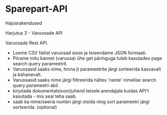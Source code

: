 # Sparepart-API
Hajusrakendused

Harjutus 3 - Varuosade API 

Varuosade Rest API.

- Loeme CSV failist varuosad sisse ja teisendame JSON formaati.
- Piirame mitu kannet (varuosa) ühe get päringuga tuleb kasutades page search query parameetrit.
- Varuosasid saaks nime, hinna jt parameetrite järgi sorteerida kasvavalt ja kahanevalt.
- Varuosasid saaks nime järgi filtreerida näites 'name' nimelise search query parameetri abil.
- kirjutada dokumentatsioon/juhend teisele arendajale kuidas API't kasutada - mis seal teha saab. 
- saab ka nime/seeria numbri järgi otsida ning sort parameetri järgi sorteerida. (optional)

